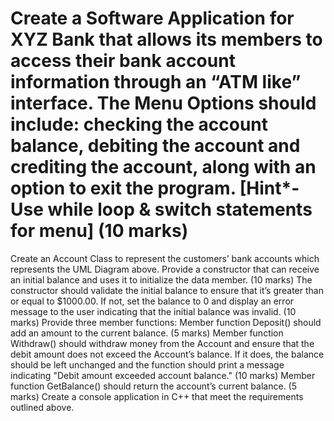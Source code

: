# Create a Software Application for XYZ Bank that allows its members to access their bank account information through an “ATM like” interface. The Menu Options should include: checking the account balance, debiting the account and crediting the account, along with an option to exit the program. [Hint*- Use while loop & switch statements for menu] (10 marks)
Create an Account Class to represent the customers’ bank accounts which represents the UML Diagram above. Provide a constructor that can receive an initial balance and uses it to initialize the data member. (10 marks)
The constructor should validate the initial balance to ensure that it’s greater than or equal to $1000.00. If not, set the balance to 0 and display an error message to the user indicating that the initial balance was invalid. (10 marks)
Provide three member functions:
Member function Deposit() should add an amount to the current balance. (5 marks)
Member function Withdraw() should withdraw money from the Account and ensure that the debit amount does not exceed the Account’s balance. If it does, the balance should be left unchanged and the function should print a message indicating "Debit amount exceeded account balance." (10 marks)
Member function GetBalance() should return the account’s current balance. (5 marks)
Create a console application in C++ that meet the requirements outlined above.
